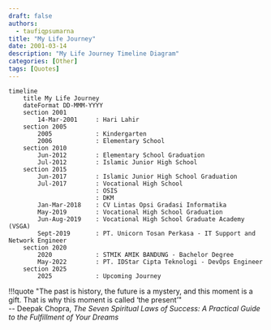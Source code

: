 ```yaml
---
draft: false
authors: 
  - taufiqpsumarna
title: "My Life Journey"
date: 2001-03-14
description: "My Life Journey Timeline Diagram"
categories: [Other]
tags: [Quotes]
---
```



```mermaid
timeline
    title My Life Journey
    dateFormat DD-MMM-YYYY
    section 2001
        14-Mar-2001     : Hari Lahir
    section 2005
        2005            : Kindergarten
        2006            : Elementary School
    section 2010
        Jun-2012        : Elementary School Graduation
        Jul-2012        : Islamic Junior High School
    section 2015
        Jun-2017        : Islamic Junior High School Graduation
        Jul-2017        : Vocational High School
                        : OSIS
                        : DKM
        Jan-Mar-2018    : CV Lintas Opsi Gradasi Informatika
        May-2019        : Vocational High School Graduation
        Jun-Aug-2019    : Vocational High School Graduate Academy (VSGA)
        Sept-2019       : PT. Unicorn Tosan Perkasa - IT Support and Network Engineer
    section 2020
        2020            : STMIK AMIK BANDUNG - Bachelor Degree
        May-2022        : PT. IDStar Cipta Teknologi - DevOps Engineer
    section 2025
        2025            : Upcoming Journey
```
!!!quote
    "The past is history, the future is a mystery, and this moment is a gift. That is why this moment is called ‘the present’" 
    <br>
    -- Deepak Chopra, _The Seven Spiritual Laws of Success: A Practical Guide to the Fulfillment of Your Dreams_